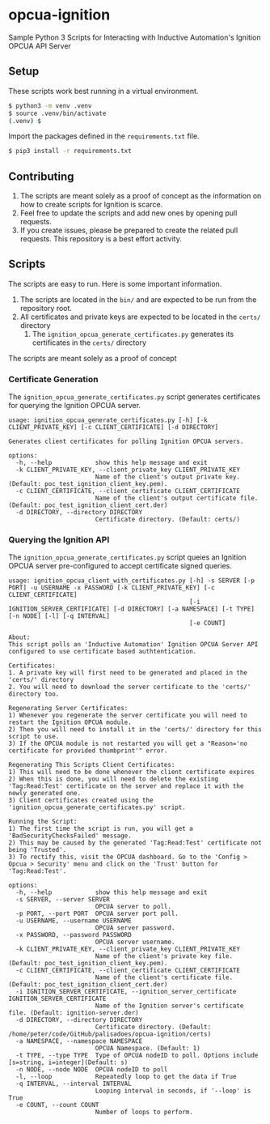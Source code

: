 # opcua-ignition
Sample Python 3 Scripts for Interacting with Inductive Automation's Ignition OPCUA API Server

## Setup

These scripts work best running in a virtual environment.

```bash
$ python3 -m venv .venv
$ source .venv/bin/activate
(.venv) $ 
```

Import the packages defined in the `requirements.txt` file.

```bash
$ pip3 install -r requirements.txt
```

## Contributing

1. The scripts are meant solely as a proof of concept as the information on how to create scripts for Ignition is scarce.
1. Feel free to update the scripts and add new ones by opening pull requests.
1. If you create issues, please be prepared to create the related pull requests. This repository is a best effort activity.

## Scripts

The scripts are easy to run. Here is some important information.

1. The scripts are located in the `bin/` and are expected to be run from the repository root.
1. All certificates and private keys are expected to be located in the `certs/` directory
    1. The `ignition_opcua_generate_certificates.py` generates its certificates in the `certs/` directory

The scripts are meant solely as a proof of concept    

### Certificate Generation

The `ignition_opcua_generate_certificates.py` script generates certificates for querying the Ignition OPCUA server.

```
usage: ignition_opcua_generate_certificates.py [-h] [-k CLIENT_PRIVATE_KEY] [-c CLIENT_CERTIFICATE] [-d DIRECTORY]

Generates client certificates for polling Ignition OPCUA servers.

options:
  -h, --help            show this help message and exit
  -k CLIENT_PRIVATE_KEY, --client_private_key CLIENT_PRIVATE_KEY
                        Name of the client's output private key. (Default: poc_test_ignition_client_key.pem).
  -c CLIENT_CERTIFICATE, --client_certificate CLIENT_CERTIFICATE
                        Name of the client's output certificate file. (Default: poc_test_ignition_client_cert.der)
  -d DIRECTORY, --directory DIRECTORY
                        Certificate directory. (Default: certs/)
```

### Querying the Ignition API

The `ignition_opcua_generate_certificates.py` script queies an Ignition OPCUA server pre-configured to accept certificate signed queries.

```
usage: ignition_opcua_client_with_certificates.py [-h] -s SERVER [-p PORT] -u USERNAME -x PASSWORD [-k CLIENT_PRIVATE_KEY] [-c CLIENT_CERTIFICATE]
                                                  [-i IGNITION_SERVER_CERTIFICATE] [-d DIRECTORY] [-a NAMESPACE] [-t TYPE] [-n NODE] [-l] [-q INTERVAL]
                                                  [-e COUNT]

About:
This script polls an 'Inductive Automation' Ignition OPCUA Server API configured to use certificate based authtentication.

Certificates:
1. A private key will first need to be generated and placed in the 'certs/' directory
2. You will need to download the server certificate to the 'certs/' directory too.

Regenerating Server Certificates:
1) Whenever you regenerate the server certificate you will need to restart the Ignition OPCUA module.
2) Then you will need to install it in the 'certs/' directory for this script to use.
3) If the OPCUA module is not restarted you will get a "Reason='no certificate for provided thumbprint'" error.

Regenerating This Scripts Client Certificates:
1) This will need to be done whenever the client certificate expires
2) When this is done, you will need to delete the existing 'Tag:Read:Test' certificate on the server and replace it with the newly generated one.
3) Client certificates created using the 'ignition_opcua_generate_certificates.py' script.

Running the Script:
1) The first time the script is run, you will get a 'BadSecurityChecksFailed' message.
2) This may be caused by the generated 'Tag:Read:Test' certificate not being 'Trusted'.
3) To rectify this, visit the OPCUA dashboard. Go to the 'Config > Opcua > Security' menu and click on the 'Trust' button for 'Tag:Read:Test'.

options:
  -h, --help            show this help message and exit
  -s SERVER, --server SERVER
                        OPCUA server to poll.
  -p PORT, --port PORT  OPCUA server port poll.
  -u USERNAME, --username USERNAME
                        OPCUA server password.
  -x PASSWORD, --password PASSWORD
                        OPCUA server username.
  -k CLIENT_PRIVATE_KEY, --client_private_key CLIENT_PRIVATE_KEY
                        Name of the client's private key file. (Default: poc_test_ignition_client_key.pem).
  -c CLIENT_CERTIFICATE, --client_certificate CLIENT_CERTIFICATE
                        Name of the client's certificate file. (Default: poc_test_ignition_client_cert.der)
  -i IGNITION_SERVER_CERTIFICATE, --ignition_server_certificate IGNITION_SERVER_CERTIFICATE
                        Name of the Ignition server's certificate file. (Default: ignition-server.der)
  -d DIRECTORY, --directory DIRECTORY
                        Certificate directory. (Default: /home/peter/code/GitHub/palisadoes/opcua-ignition/certs)
  -a NAMESPACE, --namespace NAMESPACE
                        OPCUA Namespace. (Default: 1)
  -t TYPE, --type TYPE  Type of OPCUA nodeID to poll. Options include [s=string, i=integer](Default: s)
  -n NODE, --node NODE  OPCUA nodeID to poll
  -l, --loop            Repeatedly loop to get the data if True
  -q INTERVAL, --interval INTERVAL
                        Looping interval in seconds, if '--loop' is True
  -e COUNT, --count COUNT
                        Number of loops to perform.
```
